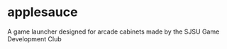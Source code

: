 applesauce
==========

A game launcher designed for arcade cabinets made by the SJSU Game Development Club